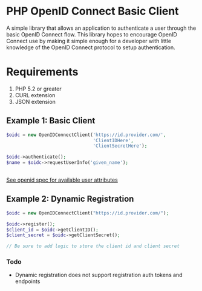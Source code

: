 PHP OpenID Connect Basic Client
========================
A simple library that allows an application to authenticate a user through the basic OpenID Connect flow.
This library hopes to encourage OpenID Connect use by making it simple enough for a developer with little knowledge of
the OpenID Connect protocol to setup authentication.

# Requirements #
 1. PHP 5.2 or greater 
 2. CURL extension
 3. JSON extension

## Example 1: Basic Client ##

```php
$oidc = new OpenIDConnectClient('https://id.provider.com/',
                                'ClientIDHere',
                                'ClientSecretHere');

$oidc->authenticate();
$name = $oidc->requestUserInfo('given_name');
                                 
```

[See openid spec for available user attributes][1]

## Example 2: Dynamic Registration ##

```php
$oidc = new OpenIDConnectClient("https://id.provider.com/");

$oidc->register();
$client_id = $oidc->getClientID();
$client_secret = $oidc->getClientSecret();

// Be sure to add logic to store the client id and client secret
```


  [1]: http://openid.net/specs/openid-connect-basic-1_0-15.html#id_res
  
### Todo ###
- Dynamic registration does not support registration auth tokens and endpoints
